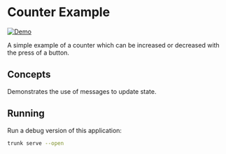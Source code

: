 # Counter Example

[![Demo](https://img.shields.io/website?label=demo&url=https%3A%2F%2Fexamples.yew.rs%2Fcounter)](https://examples.yew.rs/counter)

A simple example of a counter which can be increased or decreased with the press of a button.

## Concepts

Demonstrates the use of messages to update state.

## Running

Run a debug version of this application:

```bash
trunk serve --open
```